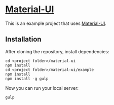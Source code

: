 # [Material-UI](http://callemall.github.io/material-ui/)

This is an example project that uses [Material-UI](http://callemall.github.io/material-ui/).

## Installation
After cloning the repository, install dependencies:
```
cd <project folder>/material-ui
npm install
cd <project folder>/material-ui/example
npm install
npm install -g gulp
```

Now you can run your local server:
```
gulp
```
